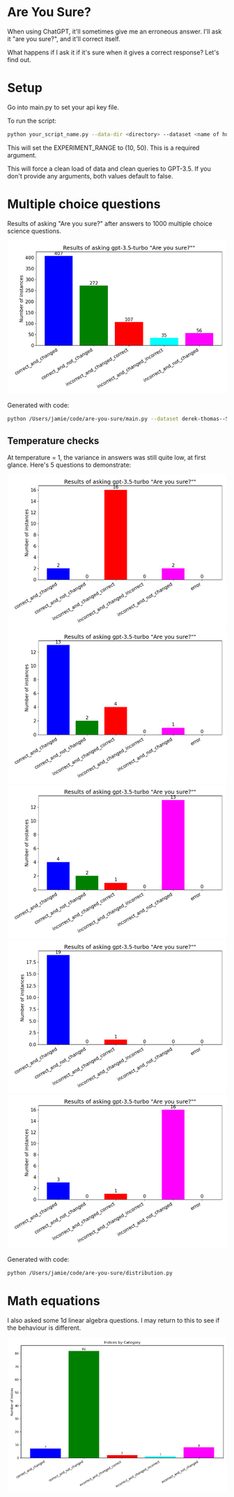 # Are You Sure?

When using ChatGPT, it'll sometimes give me an erroneous answer. I'll ask it "are you sure?", and it'll correct itself.

What happens if I ask it if it's sure when it gives a correct response? Let's find out.


# Setup

Go into main.py to set your api key file.

To run the script:

```bash
python your_script_name.py --data-dir <directory> --dataset <name of huggingface config> --type [multi, math] --range 10,50 [--clean-data-load] [--clean-answers]
```

This will set the EXPERIMENT_RANGE to (10, 50). This is a required argument.

This will force a clean load of data and clean queries to GPT-3.5. If you don't provide any arguments, both values default to false.


# Multiple choice questions

Results of asking "Are you sure?" after answers to 1000 multiple choice science questions.

![Graph of other things](images/multi-derek-thomas--ScienceQA-0-1000-v0.5.png)

Generated with code:

```bash
python /Users/jamie/code/are-you-sure/main.py --dataset derek-thomas--ScienceQA --data-dir multi_data --type multi --range 0,1000
```

## Temperature checks

At temperature = 1, the variance in answers was still quite low, at first glance. Here's 5 questions to demonstrate:

![Graph of temperature distributions](images_distribution/170-multi-distribution-v0.5-t=1.0.png)
![Graph of temperature distributions](images_distribution/171-multi-distribution-v0.5-t=1.0.png)
![Graph of temperature distributions](images_distribution/172-multi-distribution-v0.5-t=1.0.png)
![Graph of temperature distributions](images_distribution/173-multi-distribution-v0.5-t=1.0.png)
![Graph of temperature distributions](images_distribution/174-multi-distribution-v0.5-t=1.0.png)

Generated with code:

```bash
python /Users/jamie/code/are-you-sure/distribution.py
```


# Math equations

I also asked some 1d linear algebra questions. I may return to this to see if the behaviour is different.

![Graph](images/0-100.png)

